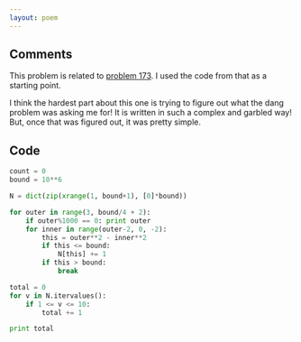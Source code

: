 ```yaml
---
layout: poem
---
```


## Comments

This problem is related to [problem 173](173). I used the code from that as a
starting point.

I think the hardest part about this one is trying to figure out what the dang
problem was asking me for! It is written in such a complex and garbled way!
But, once that was figured out, it was pretty simple.

## Code

```python
count = 0
bound = 10**6

N = dict(zip(xrange(1, bound+1), [0]*bound))

for outer in range(3, bound/4 + 2):
	if outer%1000 == 0: print outer
	for inner in range(outer-2, 0, -2):
		this = outer**2 - inner**2
		if this <= bound:
			N[this] += 1
		if this > bound:
			break

total = 0
for v in N.itervalues():
	if 1 <= v <= 10:
		total += 1

print total
```
